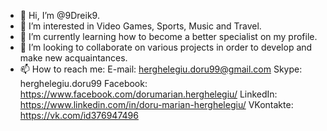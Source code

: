 - 👋 Hi, I’m @9Dreik9.
- 👀 I’m interested in Video Games, Sports, Music and Travel. 
- 🌱 I’m currently learning how to become a better specialist on my profile. 
- 💞️ I’m looking to collaborate on various projects in order to develop and make new acquaintances. 
- 📫 How to reach me:
                         E-mail: herghelegiu.doru99@gmail.com
                         Skype: herghelegiu.doru99
                         Facebook: https://www.facebook.com/dorumarian.herghelegiu/
                         LinkedIn: https://www.linkedin.com/in/doru-marian-herghelegiu/
                         VKontakte: https://vk.com/id376947496 

<!---
9Dreik9/9Dreik9 is a ✨ special ✨ repository because its `README.md` (this file) appears on your GitHub profile.
You can click the Preview link to take a look at your changes.
--->
